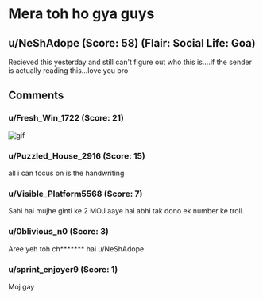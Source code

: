 # Mera toh ho gya guys
## u/NeShAdope (Score: 58) (Flair: Social Life: Goa)
Recieved this yesterday and still can't figure out who this is....if the sender is actually reading this...love you bro


## Comments

### u/Fresh_Win_1722 (Score: 21)
![gif](giphy|K8V62fzKonzf0Eii9w)


### u/Puzzled_House_2916 (Score: 15)
all i can focus on is the handwriting


### u/Visible_Platform5568 (Score: 7)
Sahi hai mujhe ginti ke 2 MOJ aaye hai abhi tak dono ek number ke troll.


### u/0blivious_n0 (Score: 3)
Aree yeh toh ch******* hai u/NeShAdope


### u/sprint_enjoyer9 (Score: 1)
Moj gay




